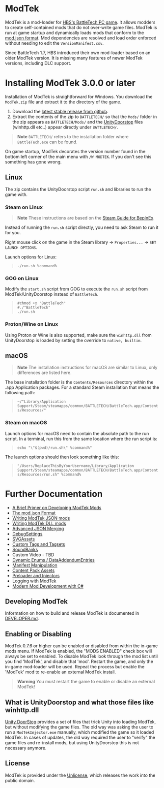# ModTek

ModTek is a mod-loader for [HBS's BattleTech PC game](https://harebrained-schemes.com/battletech/). It allows modders to create self-contained mods that do not over-write game files. ModTek is run at game startup and dynamically loads mods that conform to the [mod.json format](https://github.com/BattletechModders/ModTek/wiki/The-mod.json-format). Mod dependencies are resolved and load order enforced without needing to edit the `VersionManifest.csv`.

Since BattleTech 1.7, HBS introduced their own mod-loader based on an older ModTek version. It is missing many features of newer ModTek versions, including DLC support.

# Installing ModTek 3.0.0 or later

Installation of ModTek is straightforward for Windows. You download the `ModTek.zip` file and extract it to the directory of the game.

1. Download the [latest stable release from github](https://github.com/BattletechModders/ModTek/releases).
1. Extract the contents of the zip to `BATTLETECH/` so that the `Mods/` folder in the zip appears as `BATTLETECH/Mods/` and the [UnityDoorstop](https://github.com/NeighTools/UnityDoorstop) files (winhttp.dll etc..) appear directly under `BATTLETECH/`.

> **Note**
> `BATTLETECH/` refers to the installation folder where `BattleTech.exe` can be found.

On game startup, ModTek decorates the version number found in the bottom left corner of the main menu with `/W MODTEK`. If you don't see this something has gone wrong.

## Linux

The zip contains the UnityDoorstop script `run.sh` and libraries to run the game with.

### Steam on Linux

> **Note**
> These instructions are based on the [Steam Guide for BepInEx](https://docs.bepinex.dev/master/articles/advanced/steam_interop.html).

Instead of running the `run.sh` script directly, you need to ask Steam to run it for you.

Right mouse click on the game in the Steam library -> `Properties...` -> `SET LAUNCH OPTIONS`.

Launch options for Linux:
> `./run.sh %command%`

### GOG on Linux

Modify the `start.sh` script from GOG to execute the `run.sh` script from ModTek/UnityDoorstop instead of `BattleTech`.

> ```
> #chmod +x "BattleTech"
> #./"BattleTech"
> ./run.sh
> ```

### Proton/Wine on Linux

Using Proton or Wine is also supported, make sure the `winhttp.dll` from UnityDoorstop is loaded by setting the override to `native, builtin`.

## macOS

> **Note**
> The installation instructions for macOS are similar to Linux, only differences are listed here.

The base installation folder is the `Contents/Resources` directory within the .app Application packages.
For a standard Steam installation that means the following path:
> `~/"Library/Application Support/Steam/steamapps/common/BATTLETECH/BattleTech.app/Contents/Resources/"`

### Steam on macOS

Launch options for macOS need to contain the absolute path to the run script.
In a terminal, run this from the same location where the run script is:
> `echo "\"$(pwd)/run.sh\" %command%"`

The launch options should then look something like this:
> `"/Users/ReplaceThisByYourUsername/Library/Application Support/Steam/steamapps/common/BATTLETECH/BattleTech.app/Contents/Resources/run.sh" %command%`

# Further Documentation

- [A Brief Primer on Developing ModTek Mods](doc/PRIMER.md)
- [The mod.json Format](doc/MOD_JSON_FORMAT.md)
- [Writing ModTek JSON mods](doc/MOD_JSON.md)
- [Writing ModTek DLL mods](doc/MOD_DLL.md)
- [Advanced JSON Merging](doc/ADVANCED_JSON_MERGING.md)
- [DebugSettings](doc/CUSTOM_TYPE_DEBUGSETTINGS.md)
- [SVGAssets](doc/CUSTOM_TYPE_SVGASSET.md)
- [Custom Tags and Tagsets](doc/CUSTOM_TYPE_CUSTOMTAGS.md)
- [SoundBanks](doc/CUSTOM_TYPE_SOUNDBANKS.md)
- Custom Video - TBD
- [Dynamic Enums / DataAddendumEntries](doc/DATA_ADDENDUM_ENTRIES.md)
- [Manifest Manipulation](doc/MANIFEST.md)
- [Content Pack Assets](doc/CONTENT_PACK_ASSETS.md)
- [Preloader and Injectors](doc/PRELOADER.md)
- [Logging with ModTek](doc/LOGGING.md)
- [Modern Mod Development with C#](doc/MODERN_MOD_DEVELOPMENT.md)

## Developing ModTek

Information on how to build and release ModTek is documented in [DEVELOPER.md](DEVELOPER.md).

## Enabling or Disabling

ModTek 0.7.6 or higher can be enabled or disabled from within the in-game mods menu. If ModTek is enabled, the  "MODS ENABLED" check box will always be set to enabled. To disable ModTek look through the mod list until you find 'ModTek', and disable that 'mod'. Restart the game, and only the in-game mod-loader will be used. Repeat the process but enable the 'ModTek' mod to re-enable an external ModTek install. 

> **Warning**
> You must restart the game to enable or disable an external ModTek!

## What is UnityDoorstop and what those files like winhttp.dll

[Unity DoorStop](https://github.com/NeighTools/UnityDoorstop) provides a set of files that trick Unity into loading ModTek, but without modifying the game files.
The old way was asking the user to run a `ModTekInjector.exe` manually, which modified the game so it loaded ModTek.
In cases of updates, the old way required the user to "verify" the game files and re-install mods, but using UnityDoorstop this is not necessary anymore.

## License

ModTek is provided under the [Unlicense](UNLICENSE), which releases the work into the public domain.
